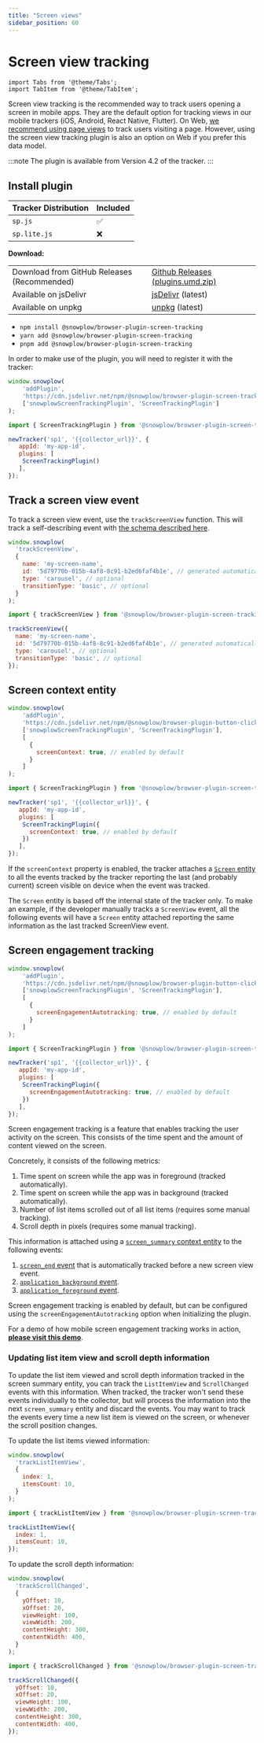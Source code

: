 ```yaml
---
title: "Screen views"
sidebar_position: 60
---
```


# Screen view tracking

```mdx-code-block
import Tabs from '@theme/Tabs';
import TabItem from '@theme/TabItem';
```

Screen view tracking is the recommended way to track users opening a screen in mobile apps.
They are the default option for tracking views in our mobile trackers (iOS, Android, React Native, Flutter).
On Web, [we recommend using page views](/docs/sources/trackers/javascript-trackers/web-tracker/tracking-events/page-views/index.md) to track users visiting a page.
However, using the screen view tracking plugin is also an option on Web if you prefer this data model.

:::note
The plugin is available from Version 4.2 of the tracker.
:::

## Install plugin

<Tabs groupId="platform" queryString>
<TabItem value="js" label="JavaScript (tag)" default>

| Tracker Distribution | Included |
|----------------------|----------|
| `sp.js`              | ✅        |
| `sp.lite.js`         | ❌        |

**Download:**

<table>
  <tbody>
    <tr>
      <td>Download from GitHub Releases (Recommended)</td>
      <td>
        <a href="https://github.com/snowplow/snowplow-javascript-tracker/releases">Github Releases (plugins.umd.zip)</a>
      </td>
    </tr>
    <tr>
      <td>Available on jsDelivr</td>
      <td>
        <a href="https://cdn.jsdelivr.net/npm/@snowplow/browser-plugin-screen-tracking@latest/dist/index.umd.min.js">jsDelivr</a> (latest)
      </td>
    </tr>
    <tr>
      <td>Available on unpkg</td>
      <td>
        <a href="https://unpkg.com/@snowplow/browser-plugin-screen-tracking@latest/dist/index.umd.min.js">unpkg</a> (latest)
      </td>
    </tr>
  </tbody>
</table>

</TabItem>
<TabItem value="browser" label="Browser (npm)">

- `npm install @snowplow/browser-plugin-screen-tracking`
- `yarn add @snowplow/browser-plugin-screen-tracking`
- `pnpm add @snowplow/browser-plugin-screen-tracking`

</TabItem>
</Tabs>

In order to make use of the plugin, you will need to register it with the tracker:

<Tabs groupId="platform" queryString>
<TabItem value="js" label="JavaScript (tag)" default>

```javascript
window.snowplow(
    'addPlugin',
    'https://cdn.jsdelivr.net/npm/@snowplow/browser-plugin-screen-tracking@latest/dist/index.umd.min.js',
    ['snowplowScreenTrackingPlugin', 'ScreenTrackingPlugin']
);
```

</TabItem>
<TabItem value="browser" label="Browser (npm)">

```javascript
import { ScreenTrackingPlugin } from '@snowplow/browser-plugin-screen-tracking';

newTracker('sp1', '{{collector_url}}', {
   appId: 'my-app-id',
   plugins: [
    ScreenTrackingPlugin()
   ],
});
```

</TabItem>
</Tabs>


## Track a screen view event

To track a screen view event, use the `trackScreenView` function.
This will track a self-describing event with [the schema described here](/docs/events/ootb-data/page-and-screen-view-events/index.md#screen-view-events).

<Tabs groupId="platform" queryString>
<TabItem value="js" label="JavaScript (tag)" default>

```javascript
window.snowplow(
  'trackScreenView',
  {
    name: 'my-screen-name',
    id: '5d79770b-015b-4af8-8c91-b2ed6faf4b1e', // generated automatically if not provided
    type: 'carousel', // optional
    transitionType: 'basic', // optional
  }
);
```

</TabItem>
<TabItem value="browser" label="Browser (npm)">

```javascript
import { trackScreenView } from '@snowplow/browser-plugin-screen-tracking';

trackScreenView({
  name: 'my-screen-name',
  id: '5d79770b-015b-4af8-8c91-b2ed6faf4b1e', // generated automatically if not provided
  type: 'carousel', // optional
  transitionType: 'basic', // optional
});
```

</TabItem>
</Tabs>

## Screen context entity

<Tabs groupId="platform" queryString>
<TabItem value="js" label="JavaScript (tag)" default>

```javascript
window.snowplow(
    'addPlugin',
    'https://cdn.jsdelivr.net/npm/@snowplow/browser-plugin-button-click-tracking@latest/dist/index.umd.min.js',
    ['snowplowScreenTrackingPlugin', 'ScreenTrackingPlugin'],
    [
      {
        screenContext: true, // enabled by default
      }
    ]
);
```

</TabItem>
<TabItem value="browser" label="Browser (npm)">

```javascript
import { ScreenTrackingPlugin } from '@snowplow/browser-plugin-screen-tracking';

newTracker('sp1', '{{collector_url}}', {
   appId: 'my-app-id',
   plugins: [
    ScreenTrackingPlugin({
      screenContext: true, // enabled by default
    })
   ],
});
```

</TabItem>
</Tabs>

If the `screenContext` property is enabled, the tracker attaches a [`Screen` entity](http://iglucentral.com/schemas/com.snowplowanalytics.mobile/screen/jsonschema/1-0-0) to all the events tracked by the tracker reporting the last (and probably current) screen visible on device when the event was tracked.

The `Screen` entity is based off the internal state of the tracker only. To make an example, if the developer manually tracks a `ScreenView` event, all the following events will have a `Screen` entity attached reporting the same information as the last tracked ScreenView event.

## Screen engagement tracking

<Tabs groupId="platform" queryString>
<TabItem value="js" label="JavaScript (tag)" default>

```javascript
window.snowplow(
    'addPlugin',
    'https://cdn.jsdelivr.net/npm/@snowplow/browser-plugin-button-click-tracking@latest/dist/index.umd.min.js',
    ['snowplowScreenTrackingPlugin', 'ScreenTrackingPlugin'],
    [
      {
        screenEngagementAutotracking: true, // enabled by default
      }
    ]
);
```

</TabItem>
<TabItem value="browser" label="Browser (npm)">

```javascript
import { ScreenTrackingPlugin } from '@snowplow/browser-plugin-screen-tracking';

newTracker('sp1', '{{collector_url}}', {
   appId: 'my-app-id',
   plugins: [
    ScreenTrackingPlugin({
      screenEngagementAutotracking: true, // enabled by default
    })
   ],
});
```

</TabItem>
</Tabs>


Screen engagement tracking is a feature that enables tracking the user activity on the screen.
This consists of the time spent and the amount of content viewed on the screen.

Concretely, it consists of the following metrics:

1. Time spent on screen while the app was in foreground (tracked automatically).
2. Time spent on screen while the app was in background (tracked automatically).
3. Number of list items scrolled out of all list items (requires some manual tracking).
4. Scroll depth in pixels (requires some manual tracking).

This information is attached using a [`screen_summary` context entity](/docs/events/ootb-data/page-activity-tracking/index.md#screen-summary-entity) to the following events:

1. [`screen_end` event](/docs/events/ootb-data/page-activity-tracking/index.md#screen-end-event) that is automatically tracked before a new screen view event.
2. [`application_background` event](/docs/events/ootb-data/mobile-lifecycle-events/index.md#background-event).
3. [`application_foreground` event](/docs/events/ootb-data/mobile-lifecycle-events/index.md#foreground-event).

Screen engagement tracking is enabled by default, but can be configured using the `screenEngagementAutotracking` option when initializing the plugin.

For a demo of how mobile screen engagement tracking works in action, **[please visit this demo](https://snowplow-incubator.github.io/mobile-screen-engagement-demo/)**.

### Updating list item view and scroll depth information

To update the list item viewed and scroll depth information tracked in the screen summary entity, you can track the `ListItemView` and `ScrollChanged` events with this information.
When tracked, the tracker won't send these events individually to the collector, but will process the information into the next `screen_summary` entity and discard the events.
You may want to track the events every time a new list item is viewed on the screen, or whenever the scroll position changes.

To update the list items viewed information:

<Tabs groupId="platform" queryString>
<TabItem value="js" label="JavaScript (tag)" default>

```javascript
window.snowplow(
  'trackListItemView',
  {
    index: 1,
    itemsCount: 10,
  }
);
```

</TabItem>
<TabItem value="browser" label="Browser (npm)">

```javascript
import { trackListItemView } from '@snowplow/browser-plugin-screen-tracking';

trackListItemView({
  index: 1,
  itemsCount: 10,
});
```

</TabItem>
</Tabs>

To update the scroll depth information:

<Tabs groupId="platform" queryString>
<TabItem value="js" label="JavaScript (tag)" default>

```javascript
window.snowplow(
  'trackScrollChanged',
  {
    yOffset: 10,
    xOffset: 20,
    viewHeight: 100,
    viewWidth: 200,
    contentHeight: 300,
    contentWidth: 400,
  }
);
```

</TabItem>
<TabItem value="browser" label="Browser (npm)">

```javascript
import { trackScrollChanged } from '@snowplow/browser-plugin-screen-tracking';

trackScrollChanged({
  yOffset: 10,
  xOffset: 20,
  viewHeight: 100,
  viewWidth: 200,
  contentHeight: 300,
  contentWidth: 400,
});
```

</TabItem>
</Tabs>
